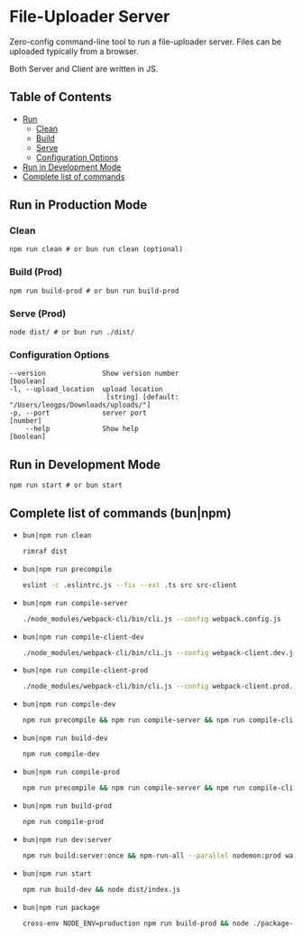 # File-Uploader Server

Zero-config command-line tool to run a file-uploader server. Files can be uploaded typically from a browser.

Both Server and Client are written in JS.

## Table of Contents

* [Run](#run-in-production-mode)
  * [Clean](#clean)
  * [Build](#build-prod)
  * [Serve](#serve-prod)
  * [Configuration Options](#configuration-options)
* [Run in Development Mode](#run-in-development-mode)
* [Complete list of commands](#complete-list-of-commands-bunnpm)

## Run in Production Mode

### Clean

    npm run clean # or bun run clean (optional)

### Build (Prod)

    npm run build-prod # or bun run build-prod

### Serve (Prod)

    node dist/ # or bun run ./dist/

### Configuration Options

    --version              Show version number                            [boolean]
    -l, --upload_location  upload location
                            [string] [default: "/Users/leogps/Downloads/uploads/"]
    -p, --port             server port                                    [number]
        --help             Show help                                      [boolean]

## Run in Development Mode

    npm run start # or bun start

## Complete list of commands (bun|npm)

* `bun|npm run clean`

    ```bash
    rimraf dist
    ```

* `bun|npm run precompile`

    ```bash
    eslint -c .eslintrc.js --fix --ext .ts src src-client
    ```

* `bun|npm run compile-server`

    ```bash
    ./node_modules/webpack-cli/bin/cli.js --config webpack.config.js
    ```

* `bun|npm run compile-client-dev`

    ```bash
    ./node_modules/webpack-cli/bin/cli.js --config webpack-client.dev.js
    ```

* `bun|npm run compile-client-prod`

    ```bash
    ./node_modules/webpack-cli/bin/cli.js --config webpack-client.prod.js
    ```

* `bun|npm run compile-dev`

    ```bash
    npm run precompile && npm run compile-server && npm run compile-client-dev
    ```

* `bun|npm run build-dev`

    ```bash
    npm run compile-dev
    ```

* `bun|npm run compile-prod`

    ```bash
    npm run precompile && npm run compile-server && npm run compile-client-prod
    ```

* `bun|npm run build-prod`

    ```bash
    npm run compile-prod
    ```

* `bun|npm run dev:server`

    ```bash
    npm run build:server:once && npm-run-all --parallel nodemon:prod watch:client
    ```

* `bun|npm run start`

    ```bash
    npm run build-dev && node dist/index.js
    ```

* `bun|npm run package`

    ```bash
    cross-env NODE_ENV=production npm run build-prod && node ./package-gzip.js
    ```